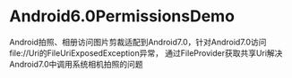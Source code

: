# Android6.0PermissionsDemo
Android拍照、相册访问图片剪裁适配到Android7.0，针对Android7.0访问file://Uri的FileUriExposedException异常，
通过FileProvider获取共享Uri解决Android7.0中调用系统相机拍照的问题
